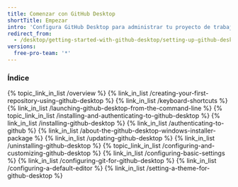 ```yaml
---
title: Comenzar con GitHub Desktop
shortTitle: Empezar
intro: 'Configura GitHub Desktop para administrar tu proyecto de trabajo. Autentícate en GitHub.com o en el Servidor de GitHub Enterprise, mantén la app actualizada y revisa tu configuración preferida.'
redirect_from:
  - /desktop/getting-started-with-github-desktop/setting-up-github-desktop/
versions:
  free-pro-team: '*'
---
```



### Índice

{% topic_link_in_list /overview %}
    {% link_in_list /creating-your-first-repository-using-github-desktop %}
    {% link_in_list /keyboard-shortcuts %}
    {% link_in_list /launching-github-desktop-from-the-command-line %}
{% topic_link_in_list /installing-and-authenticating-to-github-desktop %}
    {% link_in_list /installing-github-desktop %}
    {% link_in_list /authenticating-to-github %}
    {% link_in_list /about-the-github-desktop-windows-installer-package %}
    {% link_in_list /updating-github-desktop %}
    {% link_in_list /uninstalling-github-desktop %}
{% topic_link_in_list /configuring-and-customizing-github-desktop %}
    {% link_in_list /configuring-basic-settings %}
    {% link_in_list /configuring-git-for-github-desktop %}
    {% link_in_list /configuring-a-default-editor %}
    {% link_in_list /setting-a-theme-for-github-desktop %}
